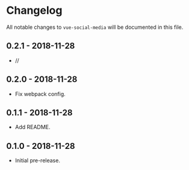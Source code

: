 # Changelog

All notable changes to `vue-social-media` will be documented in this file.

## 0.2.1 - 2018-11-28

- //

## 0.2.0 - 2018-11-28

- Fix webpack config.

## 0.1.1 - 2018-11-28

- Add README.

## 0.1.0 - 2018-11-28

- Initial pre-release.
